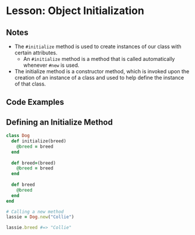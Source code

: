 # Lesson: Object Initialization

## Notes

- The `#initialize` method is used to create instances of our class with certain attributes.
  - An `#initialize` method is a method that is called automatically whenever `#new` is used.
- The initialize method is a constructor method, which is invoked upon the creation of an instance of a class and used to help define the instance of that class.

## Code Examples

## Defining an Initialize Method

```ruby
class Dog
  def initialize(breed)
    @breed = breed
  end
  
  def breed=(breed)
    @breed = breed
  end
  
  def breed
    @breed
  end
end

# Calling a new method
lassie = Dog.new("Collie")

lassie.breed #=> "Collie"
```